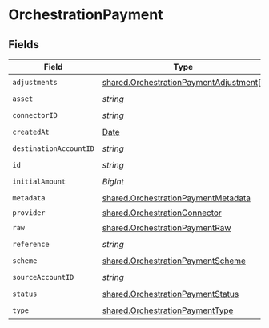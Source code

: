 # OrchestrationPayment


## Fields

| Field                                                                                                   | Type                                                                                                    | Required                                                                                                | Description                                                                                             | Example                                                                                                 |
| ------------------------------------------------------------------------------------------------------- | ------------------------------------------------------------------------------------------------------- | ------------------------------------------------------------------------------------------------------- | ------------------------------------------------------------------------------------------------------- | ------------------------------------------------------------------------------------------------------- |
| `adjustments`                                                                                           | [shared.OrchestrationPaymentAdjustment](../../../sdk/models/shared/orchestrationpaymentadjustment.md)[] | :heavy_check_mark:                                                                                      | N/A                                                                                                     |                                                                                                         |
| `asset`                                                                                                 | *string*                                                                                                | :heavy_check_mark:                                                                                      | N/A                                                                                                     | USD                                                                                                     |
| `connectorID`                                                                                           | *string*                                                                                                | :heavy_check_mark:                                                                                      | N/A                                                                                                     |                                                                                                         |
| `createdAt`                                                                                             | [Date](https://developer.mozilla.org/en-US/docs/Web/JavaScript/Reference/Global_Objects/Date)           | :heavy_check_mark:                                                                                      | N/A                                                                                                     |                                                                                                         |
| `destinationAccountID`                                                                                  | *string*                                                                                                | :heavy_check_mark:                                                                                      | N/A                                                                                                     |                                                                                                         |
| `id`                                                                                                    | *string*                                                                                                | :heavy_check_mark:                                                                                      | N/A                                                                                                     | XXX                                                                                                     |
| `initialAmount`                                                                                         | *BigInt*                                                                                                | :heavy_check_mark:                                                                                      | N/A                                                                                                     | 100                                                                                                     |
| `metadata`                                                                                              | [shared.OrchestrationPaymentMetadata](../../../sdk/models/shared/orchestrationpaymentmetadata.md)       | :heavy_check_mark:                                                                                      | N/A                                                                                                     |                                                                                                         |
| `provider`                                                                                              | [shared.OrchestrationConnector](../../../sdk/models/shared/orchestrationconnector.md)                   | :heavy_minus_sign:                                                                                      | N/A                                                                                                     |                                                                                                         |
| `raw`                                                                                                   | [shared.OrchestrationPaymentRaw](../../../sdk/models/shared/orchestrationpaymentraw.md)                 | :heavy_check_mark:                                                                                      | N/A                                                                                                     |                                                                                                         |
| `reference`                                                                                             | *string*                                                                                                | :heavy_check_mark:                                                                                      | N/A                                                                                                     |                                                                                                         |
| `scheme`                                                                                                | [shared.OrchestrationPaymentScheme](../../../sdk/models/shared/orchestrationpaymentscheme.md)           | :heavy_check_mark:                                                                                      | N/A                                                                                                     |                                                                                                         |
| `sourceAccountID`                                                                                       | *string*                                                                                                | :heavy_check_mark:                                                                                      | N/A                                                                                                     |                                                                                                         |
| `status`                                                                                                | [shared.OrchestrationPaymentStatus](../../../sdk/models/shared/orchestrationpaymentstatus.md)           | :heavy_check_mark:                                                                                      | N/A                                                                                                     |                                                                                                         |
| `type`                                                                                                  | [shared.OrchestrationPaymentType](../../../sdk/models/shared/orchestrationpaymenttype.md)               | :heavy_check_mark:                                                                                      | N/A                                                                                                     |                                                                                                         |